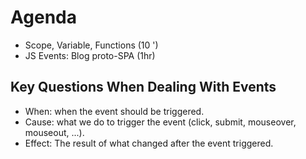 # Agenda

- Scope, Variable, Functions (10 ')
- JS Events: Blog proto-SPA (1hr)

## Key Questions When Dealing With Events

- When: when the event should be triggered.
- Cause: what we do to trigger the event (click, submit, mouseover, mouseout, ...).
- Effect: The result of what changed after the event triggered.
